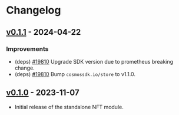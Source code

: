 <!--
Guiding Principles:

Changelogs are for humans, not machines.
There should be an entry for every single version.
The same types of changes should be grouped.
Versions and sections should be linkable.
The latest version comes first.
The release date of each version is displayed.
Mention whether you follow Semantic Versioning.

Usage:

Change log entries are to be added to the Unreleased section under the
appropriate stanza (see below). Each entry should ideally include a tag and
the Github issue reference in the following format:

* (<tag>) [#<issue-number>] Changelog message.

Types of changes (Stanzas):

"Features" for new features.
"Improvements" for changes in existing functionality.
"Deprecated" for soon-to-be removed features.
"Bug Fixes" for any bug fixes.
"API Breaking" for breaking exported APIs used by developers building on SDK.
Ref: https://keepachangelog.com/en/1.0.0/
-->

# Changelog

## [v0.1.1](https://github.com/cosmos/cosmos-sdk/releases/tag/x/circuit/v0.1.1) - 2024-04-22

### Improvements

* (deps) [#19810](https://github.com/cosmos/cosmos-sdk/pull/19810) Upgrade SDK version due to prometheus breaking change.
* (deps) [#19810](https://github.com/cosmos/cosmos-sdk/pull/19810) Bump `cosmossdk.io/store` to v1.1.0.

## [v0.1.0](https://github.com/cosmos/cosmos-sdk/releases/tag/x/circuit/v0.1.0) - 2023-11-07

* Initial release of the standalone NFT module.

